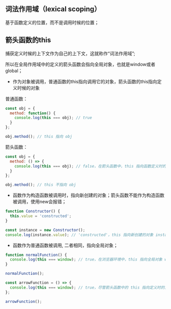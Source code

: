 
## 词法作用域（lexical scoping）
基于函数定义的位置，而不是调用时候的位置；

## 箭头函数的this
捕获定义时候的上下文作为自己的上下文，这就称作“词法作用域”;

所以在全局作用域中的定义的箭头函数会指向全局对象，也就是window或者global；

- 作为对象被调用，普通函数的this指向调用它的对象，箭头函数的this指向定义时候的对象

普通函数：
```js
const obj = {
  method: function() {
    console.log(this === obj); // true
  }
};

obj.method(); // this 指向 obj
```

箭头函数：
```js
const obj = {
  method: () => {
    console.log(this === obj); // false，在箭头函数中，this 指向函数定义时的上下文，通常是全局对象（window 或 global）
  }
};

obj.method(); // this 不指向 obj
```

- 函数作为构造函数被调用时，指向新创建的对象；箭头函数不能作为构造函数被调用，使用new会报错；
```js
function Constructor() {
  this.value = 'constructed';
}

const instance = new Constructor();
console.log(instance.value); // 'constructed'，this 指向新创建的对象 instance
```

- 函数作为普通函数被调用, 二者相同，指向全局对象；
```js
function normalFunction() {
  console.log(this === window); // true，在浏览器环境中，this 指向全局对象 window
}

normalFunction();

const arrowFunction = () => {
  console.log(this === window); // true，尽管箭头函数中的 this 指向定义时的上下文，但在这个例子中，它仍然是全局对象 window
};

arrowFunction();
```
